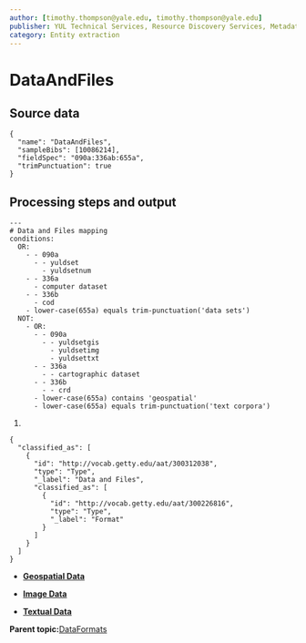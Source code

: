 ```yaml
---
author: [timothy.thompson@yale.edu, timothy.thompson@yale.edu]
publisher: YUL Technical Services, Resource Discovery Services, Metadata Services Unit
category: Entity extraction
---
```


# DataAndFiles

## Source data

```
{
  "name": "DataAndFiles",
  "sampleBibs": [10086214],
  "fieldSpec": "090a:336ab:655a",
  "trimPunctuation": true
}
```

## Processing steps and output

```
---
# Data and Files mapping
conditions:
  OR:  
    - - 090a
      - - yuldset
        - yuldsetnum
    - - 336a
      - computer dataset
    - - 336b
      - cod
    - lower-case(655a) equals trim-punctuation('data sets')
  NOT:
    - OR:         
      - - 090a
        - - yuldsetgis
          - yuldsetimg          
          - yuldsettxt          
      - - 336a
        - - cartographic dataset          
      - - 336b
        - - crd          
      - lower-case(655a) contains 'geospatial'
      - lower-case(655a) equals trim-punctuation('text corpora')
```

1.  
```
{
  "classified_as": [
    {
      "id": "http://vocab.getty.edu/aat/300312038",
      "type": "Type",
      "_label": "Data and Files",
      "classified_as": [
        {
          "id": "http://vocab.getty.edu/aat/300226816",
          "type": "Type",
          "_label": "Format"
        }
      ]
    }
  ]    		
}
```

-   **[Geospatial Data](../../concepts/supertypes/geospatialdata.md)**  

-   **[Image Data](../../concepts/supertypes/imagedata.md)**  

-   **[Textual Data](../../concepts/supertypes/textualdata.md)**  


**Parent topic:**[DataFormats](../../concepts/supertypes/dataformats.md)

